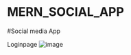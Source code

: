 # MERN_SOCIAL_APP
#Social media App 

Loginpage
![image](https://user-images.githubusercontent.com/16507883/140406508-9ccb0741-0a74-4c87-b9eb-d0736160b3fc.png)
